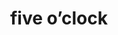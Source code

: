 ---
layout: travel&places
title: five o’clock
emoji: five_oclock
permalink: 🕔.html
image: assets/img/3moji/five_oclock.png
---
